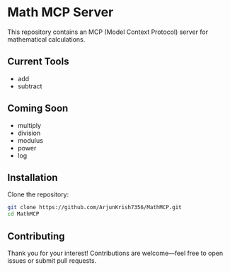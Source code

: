 # Math MCP Server

This repository contains an MCP (Model Context Protocol) server for mathematical calculations.

## Current Tools
- add
- subtract

## Coming Soon
- multiply
- division
- modulus
- power
- log

## Installation

Clone the repository:
```bash
git clone https://github.com/ArjunKrish7356/MathMCP.git
cd MathMCP
```


## Contributing

Thank you for your interest! Contributions are welcome—feel free to open issues or submit pull requests.



